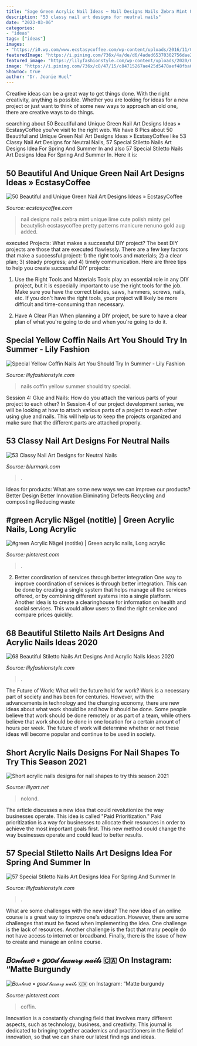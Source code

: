 ```yaml
---
title: "Sage Green Acrylic Nail Ideas ~ Nail Designs Nails Zebra Mint Unique Lime Cute Polish Minty Gel Beautylish Ecstasycoffee Pretty Patterns Manicure Nenuno Gold Aug Added"
description: "53 classy nail art designs for neutral nails"
date: "2023-03-06"
categories:
- "ideas"
tags: ["ideas"]
images:
- "https://i0.wp.com/www.ecstasycoffee.com/wp-content/uploads/2016/11/Green-Nail-Art-Designs-Ideas-@-EcstasyCoffee3.jpg?resize=600%2C800"
featuredImage: "https://i.pinimg.com/736x/4a/de/d6/4aded65370302756dae25f9594864fa0.jpg"
featured_image: "https://lilyfashionstyle.com/wp-content/uploads/2020/04/14-12.jpg"
image: "https://i.pinimg.com/736x/c8/47/15/c84715267ae425d5478aef48fba6e3b9.jpg"
ShowToc: true
author: "Dr. Joanie Huel"
---
```



Creative ideas can be a great way to get things done. With the right creativity, anything is possible. Whether you are looking for ideas for a new project or just want to think of some new ways to approach an old one, there are creative ways to do things.

	

		
searching about 50 Beautiful and Unique Green Nail Art Designs Ideas » EcstasyCoffee you've visit to the right web. We have 8 Pics about 50 Beautiful and Unique Green Nail Art Designs Ideas » EcstasyCoffee like 53 Classy Nail Art Designs for Neutral Nails, 57 Special Stiletto Nails Art Designs Idea For Spring And Summer In and also 57 Special Stiletto Nails Art Designs Idea For Spring And Summer In. Here it is:
		
    
## 50 Beautiful And Unique Green Nail Art Designs Ideas » EcstasyCoffee

<img loading=lazy src="https://i0.wp.com/www.ecstasycoffee.com/wp-content/uploads/2016/11/Green-Nail-Art-Designs-Ideas-@-EcstasyCoffee3.jpg?resize=600%2C800" onerror="this.onerror=null;this.src='https://tse2.mm.bing.net/th?id=OIP.jfUEgI-v7rUqR2DFOBoqwgHaJ4&amp;pid=15.1';" alt="50 Beautiful and Unique Green Nail Art Designs Ideas » EcstasyCoffee">

_Source: ecstasycoffee.com_

>nail designs nails zebra mint unique lime cute polish minty gel beautylish ecstasycoffee pretty patterns manicure nenuno gold aug added. 

	

executed Projects: What makes a successful DIY project?
The best DIY projects are those that are executed flawlessly. There are a few key factors that make a successful project: 1) the right tools and materials; 2) a clear plan; 3) steady progress; and 4) timely communication. Here are three tips to help you create successful DIY projects:
1. Use the Right Tools and Materials
Tools play an essential role in any DIY project, but it is especially important to use the right tools for the job. Make sure you have the correct blades, saws, hammers, screws, nails, etc. If you don't have the right tools, your project will likely be more difficult and time-consuming than necessary.

2. Have A Clear Plan
When planning a DIY project, be sure to have a clear plan of what you're going to do and when you're going to do it.

    
## Special Yellow Coffin Nails Art You Should Try In Summer - Lily Fashion

<img loading=lazy src="https://lilyfashionstyle.com/wp-content/uploads/2020/03/26-10.jpg" onerror="this.onerror=null;this.src='https://tse4.mm.bing.net/th?id=OIP.H_LNDqCnDef5YvVqniZuiwHaKu&amp;pid=15.1';" alt="Special Yellow Coffin Nails Art You Should Try In Summer - Lily Fashion">

_Source: lilyfashionstyle.com_

>nails coffin yellow summer should try special. 

	

Session 4: Glue and Nails: How do you attach the various parts of your project to each other?
In Session 4 of our project development series, we will be looking at how to attach various parts of a project to each other using glue and nails. This will help us to keep the projects organized and make sure that the different parts are attached properly.

    
## 53 Classy Nail Art Designs For Neutral Nails

<img loading=lazy src="https://www.blurmark.com/wp-content/uploads/2017/04/Matte-Flower-Neutral-Nails.jpg" onerror="this.onerror=null;this.src='https://tse4.mm.bing.net/th?id=OIP.mJtBgezajVjE2fA4n-WtHAHaHa&amp;pid=15.1';" alt="53 Classy Nail Art Designs for Neutral Nails">

_Source: blurmark.com_

>. 

	

Ideas for products: What are some new ways we can improve our products?
Better Design
Better Innovation
Eliminating Defects
Recycling and composting
Reducing waste

    
## #green Acrylic Nägel (notitle) | Green Acrylic Nails, Long Acrylic

<img loading=lazy src="https://i.pinimg.com/736x/c8/47/15/c84715267ae425d5478aef48fba6e3b9.jpg" onerror="this.onerror=null;this.src='https://tse2.mm.bing.net/th?id=OIP.BPk9UNiatHGVeT0R_NWfUAHaNK&amp;pid=15.1';" alt="#green Acrylic Nägel (notitle) | Green acrylic nails, Long acrylic">

_Source: pinterest.com_

>. 

	

2) Better coordination of services through better integration
One way to improve coordination of services is through better integration. This can be done by creating a single system that helps manage all the services offered, or by combining different systems into a single platform. Another idea is to create a clearinghouse for information on health and social services. This would allow users to find the right service and compare prices quickly.

    
## 68 Beautiful Stiletto Nails Art Designs And Acrylic Nails Ideas 2020

<img loading=lazy src="https://lilyfashionstyle.com/wp-content/uploads/2020/04/14-12.jpg" onerror="this.onerror=null;this.src='https://tse2.mm.bing.net/th?id=OIP.FpZfkNGoXQzcICwzTQeqWwHaKF&amp;pid=15.1';" alt="68 Beautiful Stiletto Nails Art Designs And Acrylic Nails Ideas 2020">

_Source: lilyfashionstyle.com_

>. 

	

The Future of Work: What will the future hold for work?
Work is a necessary part of society and has been for centuries. However, with the advancements in technology and the changing economy, there are new ideas about what work should be and how it should be done. Some people believe that work should be done remotely or as part of a team, while others believe that work should be done in one location for a certain amount of hours per week. The future of work will determine whether or not these ideas will become popular and continue to be used in society.

    
## Short Acrylic Nails Designs For Nail Shapes To Try This Season 2021

<img loading=lazy src="https://lilyart.net/wp-content/uploads/2021/05/8-10.jpg" onerror="this.onerror=null;this.src='https://tse2.mm.bing.net/th?id=OIP.r7kDgJS4R0ibOFQUfONBwgHaLH&amp;pid=15.1';" alt="Short acrylic nails designs for nail shapes to try this season 2021">

_Source: lilyart.net_

>nolond. 

	

The article discusses a new idea that could revolutionize the way businesses operate. This idea is called "Paid Prioritization." Paid prioritization is a way for businesses to allocate their resources in order to achieve the most important goals first. This new method could change the way businesses operate and could lead to better results.

    
## 57 Special Stiletto Nails Art Designs Idea For Spring And Summer In

<img loading=lazy src="https://lilyfashionstyle.com/wp-content/uploads/2020/04/22-14.jpg" onerror="this.onerror=null;this.src='https://tse4.mm.bing.net/th?id=OIP.CuKltN4Y7j7HPoa9rgdg9wHaKh&amp;pid=15.1';" alt="57 Special Stiletto Nails Art Designs Idea For Spring And Summer In">

_Source: lilyfashionstyle.com_

>. 

	

What are some challenges with the new idea?
The new idea of an online course is a great way to improve one's education. However, there are some challenges that must be faced when implementing the idea. One challenge is the lack of resources. Another challenge is the fact that many people do not have access to internet or broadband. Finally, there is the issue of how to create and manage an online course.

    
## 𝐵𝑜𝓃𝓁𝓊𝓍𝑒 • 𝑔𝑜𝑜𝒹 𝓁𝓊𝓍𝓊𝓇𝓎 𝓃𝒶𝒾𝓁𝓈 🇨🇦 On Instagram: “Matte Burgundy

<img loading=lazy src="https://i.pinimg.com/736x/4a/de/d6/4aded65370302756dae25f9594864fa0.jpg" onerror="this.onerror=null;this.src='https://tse3.mm.bing.net/th?id=OIP.ExIpJHH1QV7xvKlNyayFgwHaHa&amp;pid=15.1';" alt="𝐵𝑜𝓃𝓁𝓊𝓍𝑒 • 𝑔𝑜𝑜𝒹 𝓁𝓊𝓍𝓊𝓇𝓎 𝓃𝒶𝒾𝓁𝓈 🇨🇦 on Instagram: “Matte burgundy">

_Source: pinterest.com_

>coffin. 

	

Innovation is a constantly changing field that involves many different aspects, such as technology, business, and creativity. This journal is dedicated to bringing together academics and practitioners in the field of innovation, so that we can share our latest findings and ideas.

